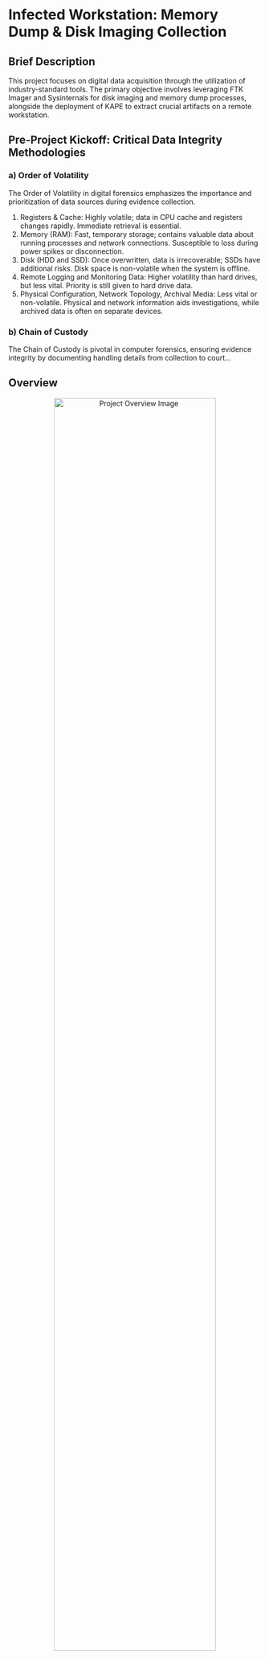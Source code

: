 <h1>Infected Workstation: Memory Dump & Disk Imaging Collection</h1>

<h2>Brief Description</h2>
<p>This project focuses on digital data acquisition through the utilization of industry-standard tools. The primary objective involves leveraging FTK Imager and Sysinternals for disk imaging and memory dump processes, alongside the deployment of KAPE to extract crucial artifacts on a remote workstation.</p>

<h2>Pre-Project Kickoff: Critical Data Integrity Methodologies</h2>

<h3><b>a)</b> Order of Volatility</h3>
<p>The Order of Volatility in digital forensics emphasizes the importance and prioritization of data sources during evidence collection.</p>
<ol>
    <li>Registers & Cache: Highly volatile; data in CPU cache and registers changes rapidly. Immediate retrieval is essential.</li>
    <li>Memory (RAM): Fast, temporary storage; contains valuable data about running processes and network connections. Susceptible to loss during power spikes or disconnection.</li>
    <li>Disk (HDD and SSD): Once overwritten, data is irrecoverable; SSDs have additional risks. Disk space is non-volatile when the system is offline.</li>
    <li>Remote Logging and Monitoring Data: Higher volatility than hard drives, but less vital. Priority is still given to hard drive data.</li>
    <li>Physical Configuration, Network Topology, Archival Media: Less vital or non-volatile. Physical and network information aids investigations, while archived data is often on separate devices.</li>
</ol>

<h3><b>b)</b> Chain of Custody</h3>
<p>The Chain of Custody is pivotal in computer forensics, ensuring evidence integrity by documenting handling details from collection to court...</p>

<h2>Overview</h2>
<p align="center">
    <img src="https://imgur.com/guy3Nys.png" height="80%" width="80%" alt="Project Overview Image">
</p>

<h2>Languages and Utilities Used</h2>
<ul>
    <li><b>PowerShell</b></li>
    <li><b>FTK Imager</b></li>
    <li><b>ProcDump - sysinternals</b></li>
    <li><b>KAPE</b></li>
</ul>

<h2>Project Walk-Through:</h2>
<h3>Collecting Memory Dump using FTK Imager</h3>
<br/>
<p>Open FTK Imager: Go to File > Capture Memory > Select Destination Path > Capture Memory</p>
<br/>
<img src="https://imgur.com/guy3Nys.png" height="80%" width="80%" alt="FTK Imager Memory Capture">
<br/>
<br/>
<h3>Collecting Memory Dump: ProcDump (Sysinternals) to retrieve memory image of a specific process</h3>
<br/>
<p>Change the Directory to where the procdump.exe file resides, use the calculator application as an example</p>
<br/>
<img src="https://imgur.com/Dj1GCrN.png" height="80%" width="80%" alt="ProcDump Directory Change">
<br/>
<br/>
<p>Get Process ID (PID) for the calculator application</p>
<br/>
<p>Shell command: <code>Get-Process | findstr -I calc</code></p>
<br/>
<p>Results Output: PID = 4420</p>
<br/>
<img src="https://imgur.com/ABxLoZm.png" height="80%" width="80%" alt="PID Results Output">
<br/>
<br/>
<p>After retrieving PID, use ProcDump to create a full memory dump of this process using:</p>
<br/>
<p>Command: <code>.\procdump.exe -ma 4420</code></p>
<br/>
<img src="https://imgur.com/K1zVv80.png" height="80%" width="80%" alt="ProcDump Memory Dump">
<br/>
<br/>
<p>In an incident response engagement, we can use these utilities to capture the image of Malware running on a system.
<br/>
<br/>
<h3>Collecting Disk Image using FTK Imager</h3>
<br/>
<p>Open FTK Imager: Go to File > Create Disk Image > Select Source from Physical Drive</p>
<br/>
<img src="https://imgur.com/liZWHGq.png" height="80%" width="80%" alt="FTK Imager Disk Image Creation">
<br/>
<br/>
<p>Select a Drive input</p>
<br/>
<br/>
<img src="https://imgur.com/Zxb4QuC.png" height="80%" width="80%" alt="Drive Input Selection">
<br/>
<br/>
<p>Create Image - Select the output destination for the file. Click Add and change the format type to a .E01 file. This filetype is used by analysis tools, such as the enterprise-grade forensics triage software EnCase.</p>
<br/>
<img src="https://imgur.com/MVLtw1f.png" height="80%" width="80%" alt="FTK Imager Disk Image Output">
<br/>
<br/>
<p>Select Output location and filename:</p>
<br/>
<img src="https://imgur.com/7o9Ijn0.png" height="80%" width="80%" alt="Output Location and Filename">
<br/>
<img src="https://imgur.com/eywXn2y.png" height="80%" width="80%" alt="Output Location and Filename 2">
<br/>
<p>Once the disk image is complete, FTK Imager will provide us with hash values for integrity purposes.</p>
<!-- Add additional content as needed -->

</body>
</html>
<p>So we can ensure that the disk image or any copies are the exact same as when it was acquired. This allows us to prove or disprove claims of data corruption or tampering.</p>
<br/>
<img src="https://imgur.com/yXysp7b.png" height="80%" width="80%" alt="FTK Imager Disk Image Hash Values">
<br/>
<br/>

<!-- Add additional sections or content as needed -->

<h2>Conclusion</h2>
<p>In conclusion, the use of industry-standard tools such as FTK Imager, Sysinternals, and KAPE facilitates efficient and effective digital data acquisition for forensic purposes. The adherence to critical data integrity methodologies, including the Order of Volatility and Chain of Custody, ensures the reliability and admissibility of the acquired evidence in legal proceedings.</p>

<p>This project walkthrough provides a comprehensive guide to collecting memory dumps and disk images, crucial steps in investigating and responding to incidents involving potentially compromised workstations.</p>

<h2>References</h2>
<ul>
    <li>Reference 1: Insert your reference here</li>
    <li>Reference 2: Insert your reference here</li>
    <!-- Add more references as needed -->
</ul>

</body>
</html>

